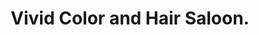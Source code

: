 ---
title: "Vivid Color and Hair Saloon."
url: /hamburg/vivid-color-and-hair-saloon/
shop: hairdresser
---